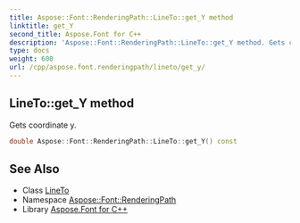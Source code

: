 ```yaml
---
title: Aspose::Font::RenderingPath::LineTo::get_Y method
linktitle: get_Y
second_title: Aspose.Font for C++
description: 'Aspose::Font::RenderingPath::LineTo::get_Y method. Gets coordinate y in C++.'
type: docs
weight: 600
url: /cpp/aspose.font.renderingpath/lineto/get_y/
---
```

## LineTo::get_Y method


Gets coordinate y.

```cpp
double Aspose::Font::RenderingPath::LineTo::get_Y() const
```

## See Also

* Class [LineTo](../)
* Namespace [Aspose::Font::RenderingPath](../../)
* Library [Aspose.Font for C++](../../../)

